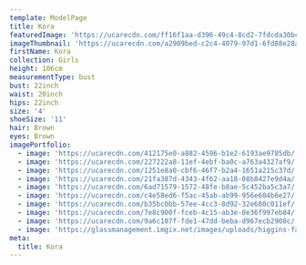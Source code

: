 ```yaml
---
template: ModelPage
title: Kora
featuredImage: 'https://ucarecdn.com/ff16f1aa-d396-49c4-8cd2-7fdcda30bc6c/'
imageThumbnail: 'https://ucarecdn.com/a2909bed-c2c4-4079-97d1-6fd88e28ae39/'
firstName: Kora
collection: Girls
height: 106cm
measurementType: bust
bust: 22inch
waist: 20inch
hips: 22inch
size: '4'
shoeSize: '11'
hair: Brown
eyes: Brown
imagePortfolio:
  - image: 'https://ucarecdn.com/412175e0-a882-4596-b1e2-6193ae9785db/'
  - image: 'https://ucarecdn.com/227222a8-11ef-4ebf-ba0c-a763a4327af9/'
  - image: 'https://ucarecdn.com/1251e8a0-cbf6-46f7-b2a4-1651a215c37d/'
  - image: 'https://ucarecdn.com/21fa387d-4343-4f62-aa18-08b8427e9d4a/'
  - image: 'https://ucarecdn.com/6ad71579-1572-48fe-b8ae-5c452ba5c3a7/'
  - image: 'https://ucarecdn.com/c4e58ed6-f5ac-45ab-ab99-956e604b6e27/'
  - image: 'https://ucarecdn.com/b35bc0bb-57ee-4cc3-8d92-32e680c011ef/'
  - image: 'https://ucarecdn.com/7e8c900f-fceb-4c15-ab3e-0e36f997eb84/'
  - image: 'https://ucarecdn.com/9a6c107f-fde1-47dd-beba-d967ecb2908c/'
  - image: 'https://glassmanagement.imgix.net/images/uploads/higgins-family.jpg'
meta:
  title: Kora
---
```


